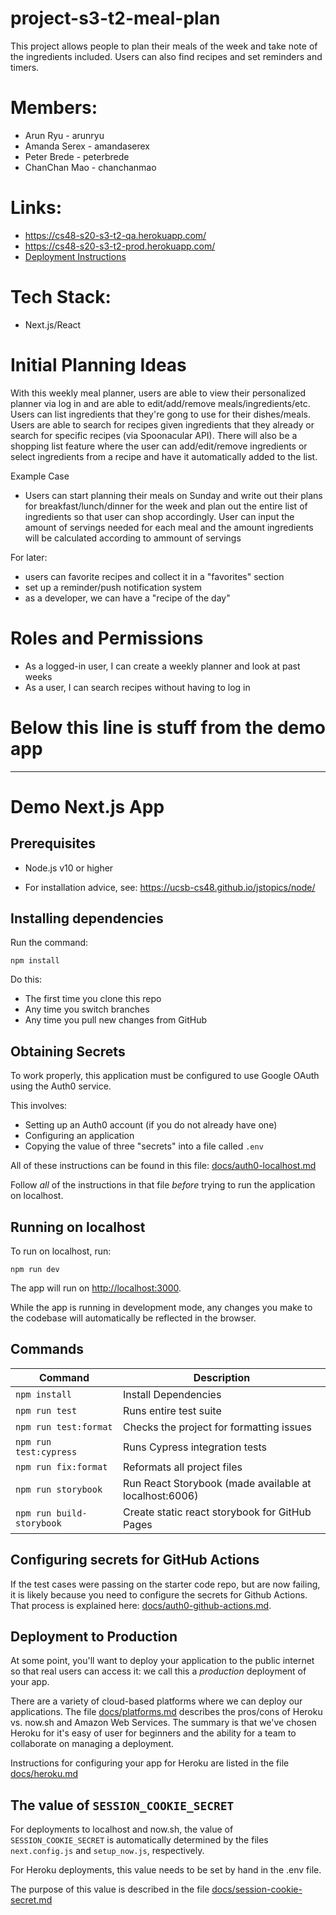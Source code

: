 # project-s3-t2-meal-plan

This project allows people to plan their meals of the week and take note of the ingredients included. Users can also find recipes and set reminders and timers.

# Members:

- Arun Ryu - arunryu
- Amanda Serex - amandaserex
- Peter Brede - peterbrede
- ChanChan Mao - chanchanmao

# Links:

- https://cs48-s20-s3-t2-qa.herokuapp.com/
- https://cs48-s20-s3-t2-prod.herokuapp.com/
- [Deployment Instructions](./docs/DEPLOY.md)

# Tech Stack:

- Next.js/React

# Initial Planning Ideas

With this weekly meal planner, users are able to view their personalized planner via log in and are able to edit/add/remove meals/ingredients/etc. Users can list ingredients that they're gong to use for their dishes/meals. Users are able to search for recipes given ingredients that they already or search for specific recipes (via Spoonacular API). There will also be a shopping list feature where the user can add/edit/remove ingredients or select ingredients from a recipe and have it automatically added to the list.

Example Case

- Users can start planning their meals on Sunday and write out their plans for breakfast/lunch/dinner for the week and plan out the entire list of ingredients so that user can shop accordingly. User can input the amount of servings needed for each meal and the amount ingredients will be calculated according to ammount of servings

For later:

- users can favorite recipes and collect it in a "favorites" section
- set up a reminder/push notification system
- as a developer, we can have a "recipe of the day"

# Roles and Permissions

- As a logged-in user, I can create a weekly planner and look at past weeks
- As a user, I can search recipes without having to log in

# Below this line is stuff from the demo app

---

# Demo Next.js App

## Prerequisites

- Node.js v10 or higher

- For installation advice, see: <https://ucsb-cs48.github.io/jstopics/node/>

## Installing dependencies

Run the command:

```
npm install
```

Do this:

- The first time you clone this repo
- Any time you switch branches
- Any time you pull new changes from GitHub

## Obtaining Secrets

To work properly, this application must be configured to use Google
OAuth using the Auth0 service.

This involves:

- Setting up an Auth0 account (if you do not already have one)
- Configuring an application
- Copying the value of three "secrets" into a file called `.env`

All of these instructions can be found in this file:
[docs/auth0-localhost.md](docs/auth0-localhost.md)

Follow _all_ of the instructions in that file _before_ trying to
run the application on localhost.

## Running on localhost

To run on localhost, run:

```
npm run dev
```

The app will run on <http://localhost:3000>.

While the app is running in development mode, any changes you make to
the codebase will automatically be reflected in the browser.

## Commands

| Command                   | Description                                            |
| ------------------------- | ------------------------------------------------------ |
| `npm install`             | Install Dependencies                                   |
| `npm run test`            | Runs entire test suite                                 |
| `npm run test:format`     | Checks the project for formatting issues               |
| `npm run test:cypress`    | Runs Cypress integration tests                         |
| `npm run fix:format`      | Reformats all project files                            |
| `npm run storybook`       | Run React Storybook (made available at localhost:6006) |
| `npm run build-storybook` | Create static react storybook for GitHub Pages         |

## Configuring secrets for GitHub Actions

If the test cases were passing on the starter code repo, but are now
failing, it is likely because you need to configure the secrets
for Github Actions. That process is explained here: [docs/auth0-github-actions.md](./docs/auth0-github-actions.md).

## Deployment to Production

At some point, you'll want to deploy your application to the public internet
so that real users can access it: we call this a _production_ deployment
of your app.

There are a variety of cloud-based platforms where we can deploy our
applications. The file [docs/platforms.md](./docs/platforms.md) describes
the pros/cons of Heroku vs. now.sh and Amazon Web Services. The summary
is that we've chosen Heroku for it's easy of user for beginners
and the ability for a team to collaborate on managing a deployment.

Instructions for configuring your app for Heroku are listed in the file
[docs/heroku.md](./docs/heroku.md)

## The value of `SESSION_COOKIE_SECRET`

For deployments to localhost and now.sh, the value of `SESSION_COOKIE_SECRET` is automatically determined by the files `next.config.js` and `setup_now.js`, respectively.

For Heroku deployments, this value needs to be set by hand in the .env file.

The purpose of this value is described in the file [docs/session-cookie-secret.md](./docs/session-cookie-secret.md)
